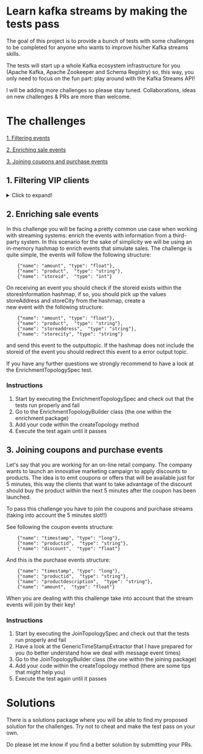 # Learn kafka streams by making the tests pass

The goal of this project is to provide a bunch of tests with some challenges to be completed for anyone who wants to improve his/her Kafka streams skills.

The tests will start up a whole Kafka ecosystem infrastructure for you (Apache Kafka, Apache Zookeeper and Schema Registry) so, this way, you only need to focus on the fun part: play around with the Kafka Streams API!

I will be adding more challenges so please stay tuned. Collaborations, ideas on new challenges & PRs are more than welcome.


# The challenges

[1. Filtering events](#1-filtering-vip-clients)

[2. Enriching sale events](#2-enriching-sale-events)

[3. Joining coupons and purchase events](#3-joining-coupons-and-purchase-events)

## 1. Filtering VIP clients


<details>
  <summary>Click to expand!</summary>
  
In this challenge you will need to filter a stream of client events. These events will follow the following structure:

```
    {"name": "name", "type": "string"},
    {"name": "age",  "type": "int"},
    {"name": "vip",  "type": "boolean"}
```

To make the test pass you must get rid of all the clients who are not VIPs (vip field equals to false).

### Instructions

1. Start by executing the test (FilterTopologySpec) to make sure that the test runs smoothly. You can execute the test in your IDE or by executing the following console command:

```
mvn test
```

The test should execute properly but it also should fail (do not worry you need to make it pass).

2. Now it is time to make the test pass! To do so goes to the FilterTopologyBuilder class (within the filtering package)
3. Add your code to the filterVIPClients method
4. Execute the test again until you get the green flag ;)
</details>

## 2. Enriching sale events

In this challenge you will be facing a pretty common use case when working with streaming systems: enrich the events with information from a third-party system. In this scenario
for the sake of simplicity we will be using an in-memory hashmap to enrich events that simulate sales. The challenge is quite simple, the events will follow the following structure:

```
    {"name": "amount", "type": "float"},
    {"name": "product",  "type": "string"},
    {"name": "storeid",  "type": "int"}
```

On receiving an event you should check if the storeid exists within the storesInformation hashmap, if so, you should pick up the values storeAddress and storeCity from the hashmap, create a  
new event with the following structure:

```
    {"name": "amount", "type": "float"},
    {"name": "product",  "type": "string"},
    {"name": "storeaddress",  "type": "string"},
    {"name": "storecity", "type": "string"}
```

and send this event to the outputtopic. If the hashmap does not include the storeid of the event you should redirect this event to a error output topic.

If you have any further questions we strongly recommend to have a look at the EnrichmentTopologySpec test.

### Instructions

1. Start by executing the EnrichmentTopologySpec and check out that the tests run properly and fail
2. Go to the EnrichmentTopologyBuilder class (the one within the enrichment package)
3. Add your code within the createTopology method
4. Execute the test again until it passes

## 3. Joining coupons and purchase events

Let's say that you are working for an on-line retail company. The company wants to launch an innovative marketing campaign to apply discounts to products. The idea is to emit coupons or offers that will be available
just for 5 minutes, this way the clients that want to take advantage of the discount should buy the product within the next 5 minutes after the coupon has been launched.

To pass this challenge you have to join the coupons and purchase streams (taking into account the 5 minutes slot!!)

See following the coupon events structure:

```
    {"name": "timestamp", "type": "long"},
    {"name": "productid",  "type": "string"},
    {"name": "discount",  "type": "float"}
```

And this is the purchase events structure:

```
    {"name": "timestamp", "type": "long"},
    {"name": "productid",  "type": "string"},
    {"name": "productdescription",  "type": "string"},
    {"name": "amount",  "type": "float"}
```

When you are dealing with this challenge take into account that the stream events will join by their key!

### Instructions

1. Start by executing the JoinTopologySpec and check out that the tests run properly and fail
2. Have a look at the GenericTimeStampExtractor that I have prepared for you (to better understand how we deal with message event times)
3. Go to the JoinTopologyBuilder class (the one within the joining package)
4. Add your code within the createTopology method (there are some tips that might help you)
5. Execute the test again until it passes


# Solutions

There is a solutions package where you will be able to find my proposed solution for the challenges. Try not to cheat and make the test pass on your own.

Do please let me know if you find a better solution by submitting your PRs.